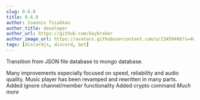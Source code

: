 ```yaml
---
slug: 0.6.0
title: 0.6.0
author: Ioannis Tsiakkas
author_title: developer
author_url: https://github.com/keybraker
author_image_url: https://avatars.githubusercontent.com/u/23459466?s=400&u=dcee0bcfb1acb1136df98cedcdc5c77000e402c8&v=4
tags: [discordjs, discord, bot]
---
```


Transition from JSON file database to mongo database.

<!--truncate-->

Many improvements especially focused on speed, reliability and audio quality.
Music player has been revamped and rewritten in many parts.
Added ignore channel/member functionality
Added crypto command
*Much more*